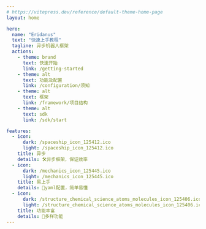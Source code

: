 ```yaml
---
# https://vitepress.dev/reference/default-theme-home-page
layout: home

hero:
  name: "Eridanus"
  text: "快速上手教程"
  tagline: 异步机器人框架
  actions:
    - theme: brand
      text: 快速开始
      link: /getting-started
    - theme: alt
      text: 功能及配置
      link: /configuration/须知
    - theme: alt
      text: 框架
      link: /framework/项目结构
    - theme: alt
      text: sdk
      link: /sdk/start

features:
  - icon:
      dark: /spaceship_icon_125412.ico
      light: /spaceship_icon_125412.ico
    title: 异步
    details: 🛠异步框架，保证效率
  - icon:
      dark: /mechanics_icon_125445.ico
      light: /mechanics_icon_125445.ico
    title: 易上手
    details: 🏅yaml配置，简单易懂
  - icon:
      dark: /structure_chemical_science_atoms_molecules_icon_125406.ico
      light: /structure_chemical_science_atoms_molecules_icon_125406.ico
    title: 功能丰富
    details: 🎉多样功能
---
```


